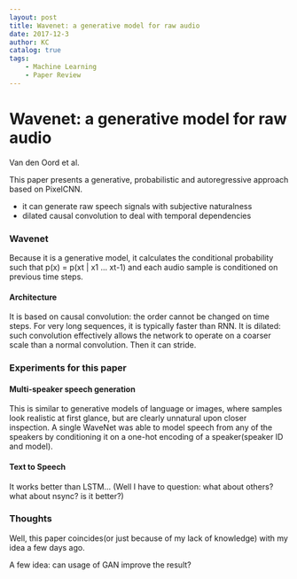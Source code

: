 ```yaml
---
layout: post
title: Wavenet: a generative model for raw audio 
date: 2017-12-3
author: KC
catalog: true
tags:
    - Machine Learning
    - Paper Review
---
```


# Wavenet: a generative model for raw audio 
Van den Oord et al. 

This paper presents a generative, probabilistic and autoregressive approach based on PixelCNN.
* it can generate raw speech signals with subjective naturalness 
* dilated causal convolution to deal with temporal dependencies 

### Wavenet 
Because it is a generative model, it calculates the conditional probability such that p(x) = p(xt | x1 ... xt-1) and each audio sample is conditioned on previous time steps. 

#### Architecture 
It is based on causal convolution: the order cannot be changed on time steps. For very long sequences, it is typically faster than RNN. 
It is dilated: such convolution effectively allows the network to operate on a coarser scale than a normal convolution. Then it can stride. 

### Experiments for this paper 
#### Multi-speaker speech generation 
This is similar to generative models of language or images, where samples look realistic at first glance, but are clearly unnatural upon
closer inspection.
A single WaveNet was able to model speech from any of the speakers by conditioning it on a one-hot encoding of a speaker(speaker ID and model). 
#### Text to Speech
It works better than LSTM... (Well I have to question: what about others? what about nsync? is it better?)
### Thoughts 
Well, this paper coincides(or just because of my lack of knowledge) with my idea a few days ago. 

A few idea: can usage of GAN improve the result? 